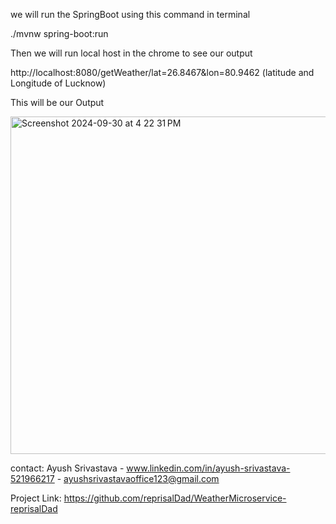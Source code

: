 we will run the SpringBoot using this command in terminal

./mvnw spring-boot:run

Then we will run local host in the chrome to see our output

http://localhost:8080/getWeather/lat=26.8467&lon=80.9462 (latitude and Longitude of Lucknow) 

This will be our Output

<img width="540" alt="Screenshot 2024-09-30 at 4 22 31 PM" src="https://github.com/user-attachments/assets/fe51972e-4174-43ec-a6d1-075738fb21a5">

contact: Ayush Srivastava - www.linkedin.com/in/ayush-srivastava-521966217 - ayushsrivastavaoffice123@gmail.com

Project Link: https://github.com/reprisalDad/WeatherMicroservice-reprisalDad


